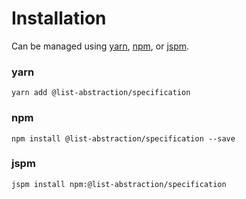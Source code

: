 # Installation

Can be managed using
[yarn](https://yarnpkg.com/en/docs),
[npm](https://docs.npmjs.com),
or [jspm](https://jspm.org/docs).


### yarn
```terminal
yarn add @list-abstraction/specification
```

### npm
```terminal
npm install @list-abstraction/specification --save
```

### jspm
```terminal
jspm install npm:@list-abstraction/specification
```
